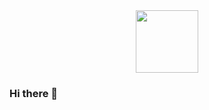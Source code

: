 <div id="header" align="center">
  <img src="https://media2.giphy.com/media/13HgwGsXF0aiGY/giphy.gif)" width="100"/>
</div>

### Hi there 👋

<!--
**lasalmi/lasalmi** is a ✨ _special_ ✨ repository because its `README.md` (this file) appears on your GitHub profile.

Here are some ideas to get you started:

- 🔭 I’m currently working on ...
- 🌱 I’m currently learning ...
- 👯 I’m looking to collaborate on ...
- 🤔 I’m looking for help with ...
- 💬 Ask me about ...
- 📫 How to reach me: ...
- 😄 Pronouns: ...
- ⚡ Fun fact: ...
-->
